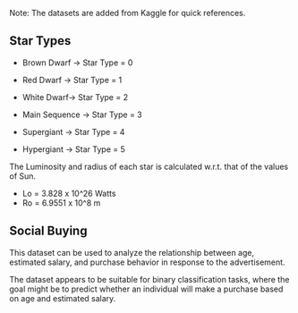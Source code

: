 Note: The datasets are added from Kaggle for quick references. 


## Star Types

- Brown Dwarf -> Star Type = 0

- Red Dwarf -> Star Type = 1

- White Dwarf-> Star Type = 2

- Main Sequence -> Star Type = 3

- Supergiant -> Star Type = 4

- Hypergiant -> Star Type = 5

The Luminosity and radius of each star is calculated w.r.t. that of the values of Sun.
- Lo = 3.828 x 10^26 Watts
- Ro = 6.9551 x 10^8 m

## Social Buying

This dataset can be used to analyze the relationship between age, estimated salary, and purchase behavior in response to the advertisement.

The dataset appears to be suitable for binary classification tasks, where the goal might be to predict whether an individual will make a purchase based on age and estimated salary.
